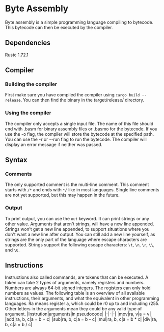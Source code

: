 # Byte Assembly
Byte assembly is a simple programming language compiling to bytecode. This bytecode can then be executed by the compiler.

## Dependencies
Rustc 1.72.1

## Compiler
### Building the compiler
First make sure you have compiled the compiler using `cargo build --release`. You can then find the binary in the target/release/ directory.

### Using the compiler
The compiler only accepts a single input file. The name of this file should end with .basm for binary assembly files or .basmo for the bytecode. If you use the -o flag, the compiler will store the bytecode at the specified path. You can use the -r or --run flag to run the bytecode. The compiler will display an error message if neither was passed.

## Syntax
### Comments
The only supported comment is the multi-line comment. This comment starts with `/*` and ends with `*/` like in most languages. Single line comments are not yet supported, but this may happen in the future.

### Output
To print output, you can use the `out` keyword. It can print strings or any other value. Arguments that aren't strings, will have a new line appended. Strings won't get a new line appended, to support situations where you don't want a new line after output. You can still add a new line yourself, as strings are the only part of the language where escape characters are supported.
Strings support the following escape characters: `\t`, `\n`, `\r`, `\\`, and `\0`.

## Instructions
Instructions also called commands, are tokens that can be executed. A token can take 2 types of arguments, namely registers and numbers. Numbers are always 64-bit signed integers. The registers can only hold numbers as values.
The following table is an overview of all available instructions, their arguments, and what the equivalent in other programming languages. Ra means register a, which could be r0 up to and including r255. Other letters in the arguments mean they could be any valid type of argument.
|Instrution|arguments|in pseudocode|
|-|-|-|
|mov|ra, v|a = v|
|add|ra, b, c|a = b + c|
|sub|ra, b, c|a = b - c|
|mul|ra, b, c|a = b * c|
|div|ra, b, c|a = b / c|